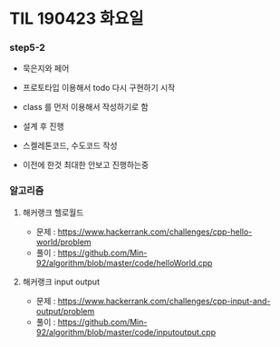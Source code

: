 # TIL 190423 화요일

### step5-2

- 묵은지와 페어
- 프로토타입 이용해서 todo 다시 구현하기 시작
- class 를 먼저 이용해서 작성하기로 함
- 설계 후 진행
- 스켈레톤코드, 수도코드 작성

- 이전에 한것 최대한 안보고 진행하는중



### 알고리즘

1. 해커랭크 헬로월드
   - 문제 : <https://www.hackerrank.com/challenges/cpp-hello-world/problem>
   - 풀이 : <https://github.com/Min-92/algorithm/blob/master/code/helloWorld.cpp>

2. 해커랭크 input output
   - 문제 : https://www.hackerrank.com/challenges/cpp-input-and-output/problem
   - 풀이 : <https://github.com/Min-92/algorithm/blob/master/code/inputoutput.cpp>